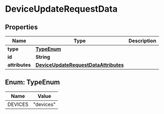 

# DeviceUpdateRequestData


## Properties

| Name | Type | Description | Notes |
|------------ | ------------- | ------------- | -------------|
|**type** | [**TypeEnum**](#TypeEnum) |  |  |
|**id** | **String** |  |  |
|**attributes** | [**DeviceUpdateRequestDataAttributes**](DeviceUpdateRequestDataAttributes.md) |  |  [optional] |



## Enum: TypeEnum

| Name | Value |
|---- | -----|
| DEVICES | &quot;devices&quot; |



